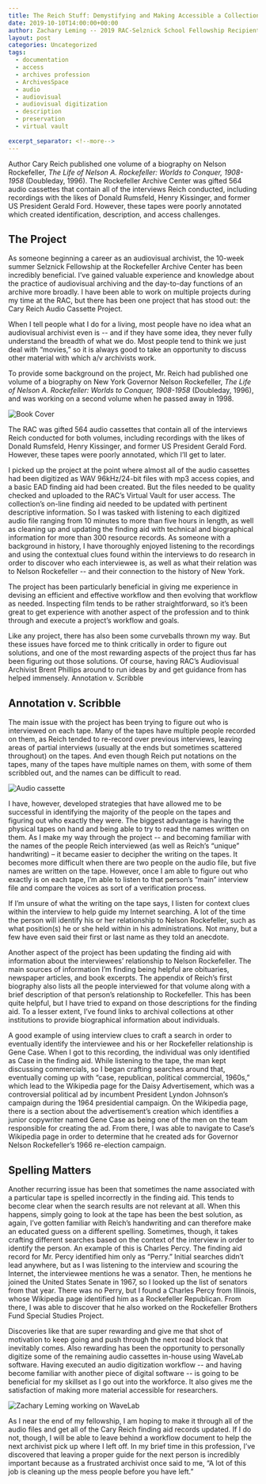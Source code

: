 ```yaml
---
title: The Reich Stuff: Demystifying and Making Accessible a Collection of Author Interview Audio Recordings
date: 2019-10-10T14:00:00+00:00
author: Zachary Leming -- 2019 RAC-Selznick School Fellowship Recipient
layout: post
categories: Uncategorized
tags:
  - documentation
  - access
  - archives profession
  - ArchivesSpace
  - audio
  - audiovisual
  - audiovisual digitization
  - description
  - preservation
  - virtual vault
  
excerpt_separator: <!--more-->
---
```


Author Cary Reich published one volume of a biography on Nelson Rockefeller, *The Life of Nelson A. Rockefeller: Worlds to Conquer, 1908-1958* (Doubleday, 1996). The Rockefeller Archive Center was gifted 564 audio cassettes that contain all of the interviews Reich conducted, including recordings with the likes of Donald Rumsfeld, Henry Kissinger, and former US President Gerald Ford. However, these tapes were poorly annotated which created identification, description, and access challenges.

<!--more-->

## The Project

As someone beginning a career as an audiovisual archivist, the 10-week summer Selznick Fellowship at the Rockefeller Archive Center has been incredibly beneficial. I’ve gained valuable experience and knowledge about the practice of audiovisual archiving and the day-to-day functions of an archive more broadly. I have been able to work on multiple projects during my time at the RAC, but there has been one project that has stood out: the Cary Reich Audio Cassette Project. 

When I tell people what I do for a living, most people have no idea what an audiovisual archivist even is -- and if they have some idea, they never fully understand the breadth of what we do. Most people tend to think we just deal with “movies,” so it is always good to take an opportunity to discuss other material with which a/v archivists work. 

To provide some background on the project, Mr. Reich had published one volume of a biography on New York Governor Nelson Rockefeller, *The Life of Nelson A. Rockefeller: Worlds to Conquer, 1908-1958* (Doubleday, 1996), and was working on a second volume when he passed away in 1998. 

![Book Cover]({{site.baseurl}}/assets/img/2019/10/reich-02.jpg)

The RAC was gifted 564 audio cassettes that contain all of the interviews Reich conducted for both volumes, including recordings with the likes of Donald Rumsfeld, Henry Kissinger, and former US President Gerald Ford. However, these tapes were poorly annotated, which I’ll get to later. 

I picked up the project at the point where almost all of the audio cassettes had been digitized as WAV 96kHz/24-bit files with mp3 access copies, and a basic EAD finding aid had been created. But the files needed to be quality checked and uploaded to the RAC’s Virtual Vault for user access. The collection’s on-line finding aid needed to be updated with pertinent descriptive information. So I was tasked with listening to each digitized audio file ranging from 10 minutes to more than five hours in length, as well as cleaning up and updating the finding aid with technical and biographical information for more than 300 resource records. As someone with a background in history, I have thoroughly enjoyed listening to the recordings and using the contextual clues found within the interviews to do research in order to discover who each interviewee is, as well as what their relation was to Nelson Rockefeller -- and their connection to the history of New York. 

The project has been particularly beneficial in giving me experience in devising an efficient and effective workflow and then evolving that workflow as needed. Inspecting film tends to be rather straightforward, so it’s been great to get experience with another aspect of the profession and to think through and execute a project’s workflow and goals. 

Like any project, there has also been some curveballs thrown my way. But these issues have forced me to think critically in order to figure out solutions, and one of the most rewarding aspects of the project thus far has been figuring out those solutions. Of course, having RAC’s Audiovisual Archivist Brent Phillips around to run ideas by and get guidance from has helped immensely. Annotation v. Scribble

## Annotation v. Scribble

The main issue with the project has been trying to figure out who is interviewed on each tape. Many of the tapes have multiple people recorded on them, as Reich tended to re-record over previous interviews, leaving areas of partial interviews (usually at the ends but sometimes scattered throughout) on the tapes. And even though Reich put notations on the tapes, many of the tapes have multiple names on them, with some of them scribbled out, and the names can be difficult to read. 

![Audio cassette]({{site.baseurl}}/assets/img/2019/10/reich-01.JPG)

I have, however, developed strategies that have allowed me to be successful in identifying the majority of the people on the tapes and figuring out who exactly they were. The biggest advantage is having the physical tapes on hand and being able to try to read the names written on them. As I make my way through the project -- and becoming familiar with the names of the people Reich interviewed (as well as Reich’s “unique” handwriting) – it became easier to decipher the writing on the tapes. It becomes more difficult when there are two people on the audio file, but five names are written on the tape. However, once I am able to figure out who exactly is on each tape, I’m able to listen to that person’s “main” interview file and compare the voices as sort of a verification process. 

If I’m unsure of what the writing on the tape says, I listen for context clues within the interview to help guide my Internet searching. A lot of the time the person will identify his or her relationship to Nelson Rockefeller, such as what position(s) he or she held within in his administrations. Not many, but a few have even said their first or last name as they told an anecdote. 

Another aspect of the project has been updating the finding aid with information about the interviewees’ relationship to Nelson Rockefeller. The main sources of information I’m finding being helpful are obituaries, newspaper articles, and book excerpts. The appendix of Reich’s first biography also lists all the people interviewed for that volume along with a brief description of that person’s relationship to Rockefeller. This has been quite helpful, but I have tried to expand on those descriptions for the finding aid. To a lesser extent, I’ve found links to archival collections at other institutions to provide biographical information about individuals. 

A good example of using interview clues to craft a search in order to eventually identify the interviewee and his or her Rockefeller relationship is Gene Case. When I got to this recording, the individual was only identified as Case in the finding aid. While listening to the tape, the man kept discussing commercials, so I began crafting searches around that, eventually coming up with “case, republican, political commercial, 1960s,” which lead to the Wikipedia page for the Daisy Advertisement, which was a controversial political ad by incumbent President Lyndon Johnson’s campaign during the 1964 presidential campaign. On the Wikipedia page, there is a section about the advertisement’s creation which identifies a junior copywriter named Gene Case as being one of the men on the team responsible for creating the ad. From there, I was able to navigate to Case’s Wikipedia page in order to determine that he created ads for Governor Nelson Rockefeller’s 1966 re-election campaign. 

## Spelling Matters

Another recurring issue has been that sometimes the name associated with a particular tape is spelled incorrectly in the finding aid. This tends to become clear when the search results are not relevant at all. When this happens, simply going to look at the tape has been the best solution, as again, I’ve gotten familiar with Reich’s handwriting and can therefore make an educated guess on a different spelling. Sometimes, though, it takes crafting different searches based on the context of the interview in order to identify the person. An example of this is Charles Percy. The finding aid record for Mr. Percy identified him only as “Perry.” Initial searches didn’t lead anywhere, but as I was listening to the interview and scouring the Internet, the interviewee mentions he was a senator. Then, he mentions he joined the United States Senate in 1967, so I looked up the list of senators from that year. There was no Perry, but I found a Charles Percy from Illinois, whose Wikipedia page identified him as a Rockefeller Republican. From there, I was able to discover that he also worked on the Rockefeller Brothers Fund Special Studies Project. 

Discoveries like that are super rewarding and give me that shot of motivation to keep going and push through the next road block that inevitably comes. Also rewarding has been the opportunity to personally digitize some of the remaining audio cassettes in-house using WaveLab software. Having executed an audio digitization workflow -- and having become familiar with another piece of digital software -- is going to be beneficial for my skillset as I go out into the workforce. It also gives me the satisfaction of making more material accessible for researchers. 

![Zachary Leming working on WaveLab]({{site.baseurl}}/assets/img/2019/10/leming_zach_rac.jpg)

As I near the end of my fellowship, I am hoping to make it through all of the audio files and get all of the Cary Reich finding aid records updated. If I do not, though, I will be able to leave behind a workflow document to help the next archivist pick up where I left off. In my brief time in this profession, I’ve discovered that leaving a proper guide for the next person is incredibly important because as a frustrated archivist once said to me, “A lot of this job is cleaning up the mess people before you have left.”  
